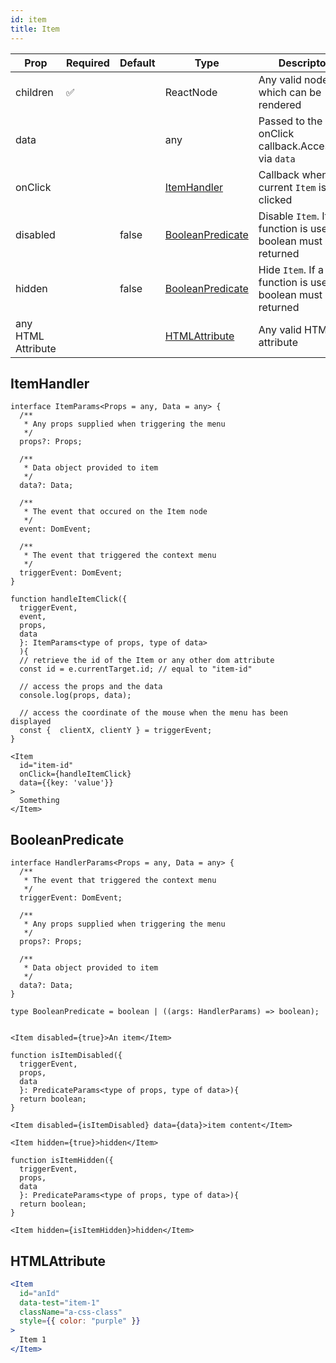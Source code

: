 ```yaml
---
id: item
title: Item
---
```


| Prop               | Required | Default | Type                                  | Descripton                                                        |
|--------------------|----------|---------|---------------------------------------|-------------------------------------------------------------------|
| children           | ✅        |         | ReactNode                             | Any valid node which can be rendered                              |
| data               |          |         | any                                   | Passed to the `Item` onClick callback.Accessible via `data`       |
| onClick            |          |         | [ItemHandler](#ItemHandler)           | Callback when the current `Item` is clicked                       |
| disabled           |          | false   | [BooleanPredicate](#BooleanPredicate) | Disable `Item`. If a function is used, a boolean must be returned |
| hidden             |          | false   | [BooleanPredicate](#BooleanPredicate) | Hide `Item`. If a function is used, a boolean must be returned    |
| any HTML Attribute |          |         | [HTMLAttribute](#HTMLAttribute)       | Any valid HTML attribute                                          |



## <a name="ItemHandler">ItemHandler</a> 

```tsx
interface ItemParams<Props = any, Data = any> {
  /**
   * Any props supplied when triggering the menu
   */
  props?: Props;

  /**
   * Data object provided to item
   */
  data?: Data;

  /**
   * The event that occured on the Item node
   */
  event: DomEvent;

  /**
   * The event that triggered the context menu
   */
  triggerEvent: DomEvent;
}

function handleItemClick({ 
  triggerEvent,
  event,
  props,
  data 
  }: ItemParams<type of props, type of data>
  ){
  // retrieve the id of the Item or any other dom attribute
  const id = e.currentTarget.id; // equal to "item-id"
   
  // access the props and the data
  console.log(props, data);
   
  // access the coordinate of the mouse when the menu has been displayed
  const {  clientX, clientY } = triggerEvent;   
}
   
<Item 
  id="item-id"
  onClick={handleItemClick}
  data={{key: 'value'}}
>
  Something
</Item>
```

## <a name="BooleanPredicate">BooleanPredicate</a> 

```tsx
interface HandlerParams<Props = any, Data = any> {
  /**
   * The event that triggered the context menu
   */
  triggerEvent: DomEvent;

  /**
   * Any props supplied when triggering the menu
   */
  props?: Props;

  /**
   * Data object provided to item
   */
  data?: Data;
}

type BooleanPredicate = boolean | ((args: HandlerParams) => boolean);


<Item disabled={true}>An item</Item>

function isItemDisabled({ 
  triggerEvent,
  props,
  data
  }: PredicateParams<type of props, type of data>){
  return boolean;
}

<Item disabled={isItemDisabled} data={data}>item content</Item>

<Item hidden={true}>hidden</Item>

function isItemHidden({ 
  triggerEvent,
  props,
  data
  }: PredicateParams<type of props, type of data>){
  return boolean;
}

<Item hidden={isItemHidden}>hidden</Item>
```

## <a name="HTMLAttribute">HTMLAttribute</a> 

```jsx
<Item 
  id="anId"
  data-test="item-1"
  className="a-css-class"
  style={{ color: "purple" }}
>
  Item 1
</Item>
```